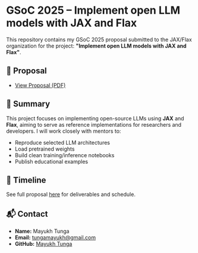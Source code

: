 # GSoC 2025 – Implement open LLM models with JAX and Flax

This repository contains my GSoC 2025 proposal submitted to the JAX/Flax organization for the project: **"Implement open LLM models with JAX and Flax"**.

## 📄 Proposal

- [View Proposal (PDF)](./Proposal.pdf)

## 🧠 Summary

This project focuses on implementing open-source LLMs using **JAX** and **Flax**, aiming to serve as reference implementations for researchers and developers. I will work closely with mentors to:
- Reproduce selected LLM architectures
- Load pretrained weights
- Build clean training/inference notebooks
- Publish educational examples

## 📅 Timeline

See full proposal [here](./Proposal.pdf) for deliverables and schedule.

## 📬 Contact

- **Name:** Mayukh Tunga  
- **Email:** tungamayukh@gmail.com  
- **GitHub:** [Mayukh Tunga](https://github.com/MayukhTunga)  
